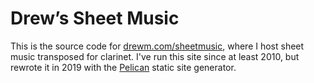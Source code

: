 # Drew’s Sheet Music

This is the source code for [drewm.com/sheetmusic](https://drewm.com/sheetmusic/), where I host sheet music transposed for clarinet. I've run this site since at least 2010, but rewrote it in 2019 with the [Pelican](https://github.com/getpelican/pelican) static site generator.
